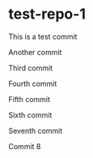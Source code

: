 # test-repo-1

This is a test commit

Another commit

Third commit

Fourth commit

Fifth commit

Sixth commit

Seventh commit

Commit 8
